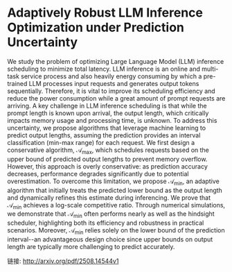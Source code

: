 # Adaptively Robust LLM Inference Optimization under Prediction   Uncertainty

We study the problem of optimizing Large Language Model (LLM) inference
scheduling to minimize total latency. LLM inference is an online and multi-task
service process and also heavily energy consuming by which a pre-trained LLM
processes input requests and generates output tokens sequentially. Therefore,
it is vital to improve its scheduling efficiency and reduce the power
consumption while a great amount of prompt requests are arriving. A key
challenge in LLM inference scheduling is that while the prompt length is known
upon arrival, the output length, which critically impacts memory usage and
processing time, is unknown. To address this uncertainty, we propose algorithms
that leverage machine learning to predict output lengths, assuming the
prediction provides an interval classification (min-max range) for each
request.
  We first design a conservative algorithm, $\mathcal{A}_{\max}$, which
schedules requests based on the upper bound of predicted output lengths to
prevent memory overflow. However, this approach is overly conservative: as
prediction accuracy decreases, performance degrades significantly due to
potential overestimation. To overcome this limitation, we propose
$\mathcal{A}_{\min}$, an adaptive algorithm that initially treats the predicted
lower bound as the output length and dynamically refines this estimate during
inferencing. We prove that $\mathcal{A}_{\min}$ achieves a log-scale
competitive ratio. Through numerical simulations, we demonstrate that
$\mathcal{A}_{\min}$ often performs nearly as well as the hindsight scheduler,
highlighting both its efficiency and robustness in practical scenarios.
Moreover, $\mathcal{A}_{\min}$ relies solely on the lower bound of the
prediction interval--an advantageous design choice since upper bounds on output
length are typically more challenging to predict accurately.

链接: http://arxiv.org/pdf/2508.14544v1

